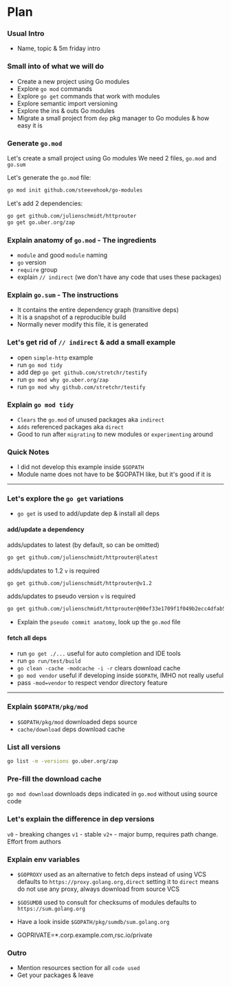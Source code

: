 # Plan

### Usual Intro

- Name, topic & 5m friday intro

### Small into of what we will do

- Create a new project using Go modules
- Explore `go mod` commands
- Explore `go get` commands that work with modules
- Explore semantic import versioning
- Explore the ins & outs Go modules
- Migrate a small project from `dep` pkg manager to Go modules & how easy it is

### Generate `go.mod`

Let's create a small project using Go modules
We need 2 files, `go.mod` and `go.sum`

Let's generate the `go.mod` file:
```bash
go mod init github.com/steevehook/go-modules
```

Let's add 2 dependencies:
```bash
go get github.com/julienschmidt/httprouter
go get go.uber.org/zap
```

### Explain anatomy of `go.mod` - **The ingredients**

- `module` and good `module` naming
- `go` version
- `require` group
- explain `// indirect` (we don't have any code that uses these packages)

### Explain `go.sum` - **The instructions**
- It contains the entire dependency graph (transitive deps)
- It is a snapshot of a reproducible build
- Normally never modify this file, it is generated

### Let's get rid of `// indirect` & add a small example

- open `simple-http` example
- run `go mod tidy`
- add dep `go get github.com/stretchr/testify`
- run `go mod why go.uber.org/zap`
- run `go mod why github.com/stretchr/testify`

### Explain `go mod tidy`

- `Clears` the `go.mod` of unused packages aka `indirect`
- `Adds` referenced packages aka `direct`
- Good to run after `migrating` to new modules or `experimenting` around

### Quick Notes

- I did not develop this example inside `$GOPATH`
- Module name does not have to be $GOPATH like, but it's good if it is

---

### Let's explore the `go get` variations

- `go get` is used to add/update dep & install all deps

#### add/update a dependency

adds/updates to latest (by default, so can be omitted)
```bash
go get github.com/julienschmidt/httprouter@latest
```

adds/updates to 1.2
`v` is required
```bash
go get github.com/julienschmidt/httprouter@v1.2
```

adds/updates to pseudo version
`v` is required
```bash
go get github.com/julienschmidt/httprouter@90ef33e1709f1f049b2ecc4dfab58869d93eff14
```

- Explain the `pseudo commit anatomy`, look up the `go.mod` file

#### fetch all deps

- run `go get ./...` useful for auto completion and IDE tools
- run `go run/test/build`
- `go clean -cache -modcache -i -r` clears download cache
- `go mod vendor` useful if developing inside `$GOPATH`, IMHO not really useful
- pass `-mod=vendor` to respect vendor directory feature
---

### Explain `$GOPATH/pkg/mod`

- `$GOPATH/pkg/mod` downloaded deps source
- `cache/download` deps download cache

### List all versions

```bash
go list -m -versions go.uber.org/zap
```

### Pre-fill the download cache

`go mod download` downloads deps indicated in `go.mod` without using source code

### Let's explain the difference in dep versions

`v0` - breaking changes
`v1` - stable
`v2+` - major bump, requires path change. Effort from authors

### Explain env variables

- `$GOPROXY`
used as an alternative to fetch deps instead of using VCS
defaults to `https://proxy.golang.org,direct`
setting it to `direct` means do not use any proxy, always download from source VCS

- `$GOSUMDB`
used to consult for checksums of modules
defaults to `https://sum.golang.org`
- Have a look inside `$GOPATH/pkg/sumdb/sum.golang.org`

- GOPRIVATE=*.corp.example.com,rsc.io/private

### Outro

- Mention resources section for all `code used`
- Get your packages & leave
